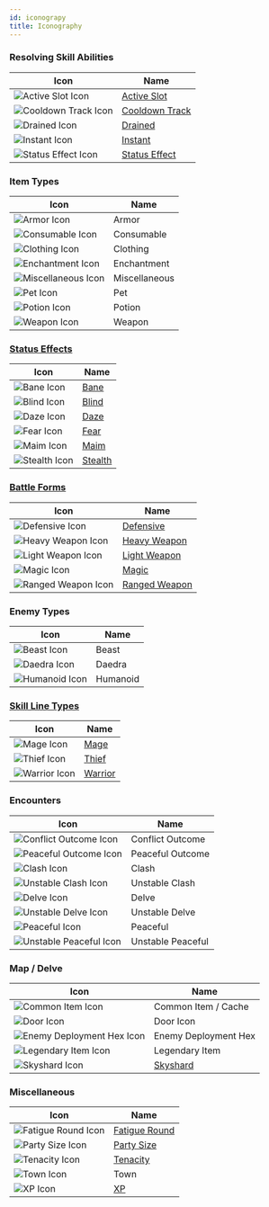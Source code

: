 ```yaml
---
id: iconograpy
title: Iconography
---
```


### Resolving Skill Abilities

| Icon                                                              | Name                                                |
| ----------------------------------------------------------------- | --------------------------------------------------- |
| <img src="/icons/active-slot.svg" alt="Active Slot Icon" />       | [Active Slot](/docs/all/glossary/active-slot)       |
| <img src="/icons/cooldown-track.svg" alt="Cooldown Track Icon" /> | [Cooldown Track](/docs/all/glossary/cooldown-track) |
| <img src="/icons/drained.svg" alt="Drained Icon" />               | [Drained](/docs/all/glossary/drained)               |
| <img src="/icons/instant.svg" alt="Instant Icon" />               | [Instant](/docs/all/glossary/instant)               |
| <img src="/icons/status-effect.svg" alt="Status Effect Icon" />   | [Status Effect](/docs/all/glossary/status-effect)   |

### Item Types

| Icon                                                            | Name          |
| --------------------------------------------------------------- | ------------- |
| <img src="/icons/armor.svg" alt="Armor Icon" />                 | Armor         |
| <img src="/icons/consumable.svg" alt="Consumable Icon" />       | Consumable    |
| <img src="/icons/clothing.svg" alt="Clothing Icon" />           | Clothing      |
| <img src="/icons/enchantment.svg" alt="Enchantment Icon" />     | Enchantment   |
| <img src="/icons/miscellaneous.svg" alt="Miscellaneous Icon" /> | Miscellaneous |
| <img src="/icons/pet.svg" alt="Pet Icon" />                     | Pet           |
| <img src="/icons/potion.svg" alt="Potion Icon" />               | Potion        |
| <img src="/icons/weapon.svg" alt="Weapon Icon" />               | Weapon        |

### [Status Effects](/docs/all/status-effects/)

| Icon                                                | Name                                        |
| --------------------------------------------------- | ------------------------------------------- |
| <img src="/icons/bane.svg" alt="Bane Icon" />       | [Bane](/docs/all/status-effects/bane)       |
| <img src="/icons/blind.svg" alt="Blind Icon" />     | [Blind](/docs/all/status-effects/blind)     |
| <img src="/icons/daze.svg" alt="Daze Icon" />       | [Daze](/docs/all/status-effects/daze)       |
| <img src="/icons/fear.svg" alt="Fear Icon" />       | [Fear](/docs/all/status-effects/fear)       |
| <img src="/icons/maim.svg" alt="Maim Icon" />       | [Maim](/docs/all/status-effects/maim)       |
| <img src="/icons/stealth.svg" alt="Stealth Icon" /> | [Stealth](/docs/all/status-effects/stealth) |

### [Battle Forms](/docs/category/battle-forms/)

| Icon                                                            | Name                                                  |
| --------------------------------------------------------------- | ----------------------------------------------------- |
| <img src="/icons/defensive.svg" alt="Defensive Icon" />         | [Defensive](/docs/all/battle-forms/defensive)         |
| <img src="/icons/heavy-weapon.svg" alt="Heavy Weapon Icon" />   | [Heavy Weapon](/docs/all/battle-forms/heavy-weapon)   |
| <img src="/icons/light-weapon.svg" alt="Light Weapon Icon" />   | [Light Weapon](/docs/all/battle-forms/light-weapon)   |
| <img src="/icons/magic.svg" alt="Magic Icon" />                 | [Magic](/docs/all/battle-forms/magic)                 |
| <img src="/icons/ranged-weapon.svg" alt="Ranged Weapon Icon" /> | [Ranged Weapon](/docs/all/battle-forms/ranged-weapon) |

### Enemy Types

| Icon                                                  | Name     |
| ----------------------------------------------------- | -------- |
| <img src="/icons/beast.svg" alt="Beast Icon" />       | Beast    |
| <img src="/icons/daedra.svg" alt="Daedra Icon" />     | Daedra   |
| <img src="/icons/humanoid.svg" alt="Humanoid Icon" /> | Humanoid |

### [Skill Line Types](/docs/all/skill-lines)

| Icon                                                | Name                                     |
| --------------------------------------------------- | ---------------------------------------- |
| <img src="/icons/mage.svg" alt="Mage Icon" />       | [Mage](/docs/category/mage-skills)       |
| <img src="/icons/thief.svg" alt="Thief Icon" />     | [Thief](/docs/category/thief-skills)     |
| <img src="/icons/warrior.svg" alt="Warrior Icon" /> | [Warrior](/docs/category/warrior-skills) |

### Encounters

| Icon                                                                    | Name              |
| ----------------------------------------------------------------------- | ----------------- |
| <img src="/icons/conflict.svg" alt="Conflict Outcome Icon" />           | Conflict Outcome  |
| <img src="/icons/peaceful-outcome.svg" alt="Peaceful Outcome Icon" />   | Peaceful Outcome  |
| <img src="/icons/clash.svg" alt="Clash Icon" />                         | Clash             |
| <img src="/icons/unstable-clash.svg" alt="Unstable Clash Icon" />       | Unstable Clash    |
| <img src="/icons/delve.svg" alt="Delve Icon" />                         | Delve             |
| <img src="/icons/unstable-delve.svg" alt="Unstable Delve Icon" />       | Unstable Delve    |
| <img src="/icons/peaceful.svg" alt="Peaceful Icon" />                   | Peaceful          |
| <img src="/icons/unstable-peaceful.svg" alt="Unstable Peaceful Icon" /> | Unstable Peaceful |

### Map / Delve

| Icon                                                                          | Name                                    |
| ----------------------------------------------------------------------------- | --------------------------------------- |
| <img src="/icons/common-item.svg" alt="Common Item Icon" />                   | Common Item / Cache                     |
| <img src="/icons/door.svg" alt="Door Icon" />                                 | Door Icon                               |
| <img src="/icons/enemy-deployment-hex.svg" alt="Enemy Deployment Hex Icon" /> | Enemy Deployment Hex                    |
| <img src="/icons/legendary-item.svg" alt="Legendary Item Icon" />             | Legendary Item                          |
| <img src="/icons/skyshard.svg" alt="Skyshard Icon" />                         | [Skyshard](/docs/all/glossary/skyshard) |

### Miscellaneous

| Icon                                                      | Name                                               |
| --------------------------------------------------------- | -------------------------------------------------- |
| <img src="/icons/fatigue.svg" alt="Fatigue Round Icon" /> | [Fatigue Round](/docs/all/glossary/fatigue-damage) |
| <img src="/icons/party-size.svg" alt="Party Size Icon" /> | [Party Size](/docs/all/glossary/party-size)        |
| <img src="/icons/tenacity.svg" alt="Tenacity Icon" />     | [Tenacity](/docs/all/glossary/tenacity)            |
| <img src="/icons/town.svg" alt="Town Icon" />             | Town                                               |
| <img src="/icons/xp.svg" alt="XP Icon" />                 | [XP](/docs/all/glossary/xp)                        |
